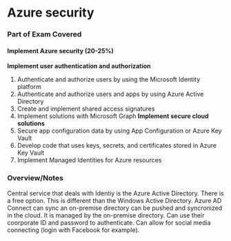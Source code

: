 # Azure security

### Part of Exam Covered
#### Implement Azure security (20-25%)
**Implement user authentication and authorization**
1. Authenticate and authorize users by using the Microsoft Identity platform
2. Authenticate and authorize users and apps by using Azure Active Directory
3. Create and implement shared access signatures
4. Implement solutions with Microsoft Graph
**Implement secure cloud solutions**
1. Secure app configuration data by using App Configuration or Azure Key Vault
2. Develop code that uses keys, secrets, and certificates stored in Azure Key Vault
3. Implement Managed Identities for Azure resources

### Overview/Notes
Central service that deals with Identiy is the Azure Active Directory. There is a free option. This is different than the Windows Active Directory. Azure AD Connect can sync an on-premise directory can be pushed and syncronized in the cloud. It is managed by the on-premise directory. Can use their coorporate ID and password to authenticate. Can allow for social media connecting (login with Facebook for example).


